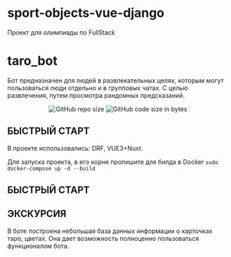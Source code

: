 # sport-objects-vue-django
Проект для олимпиады по FullStack
# taro_bot
Бот предназначен для людей в развлекательных целях, которым могут пользоваться люди отдельно и в групповых чатах. 
С целью развлечения, путем просмотра рандомных предсказаний.

<p align="center">
  <img alt="GitHub repo size" src="https://img.shields.io/github/repo-size/greenderix/sport-objects-vue-django">
  <img alt="GitHub code size in bytes" src="https://img.shields.io/github/languages/code-size/greenderix/sport-objects-vue-django">
</p>

## БЫСТРЫЙ СТАРТ
В проекте использовались: DRF, VUE3+Nuxt.

Для запуска проекта, в его корне пропишите для билда в Docker ```sudo docker-compose up -d --build```

## БЫСТРЫЙ СТАРТ


## ЭКСКУРСИЯ
В боте построена небольшая база данных информации о карточках таро, цветах.
Она дает возможность полноценно пользоваться функционалом бота.




